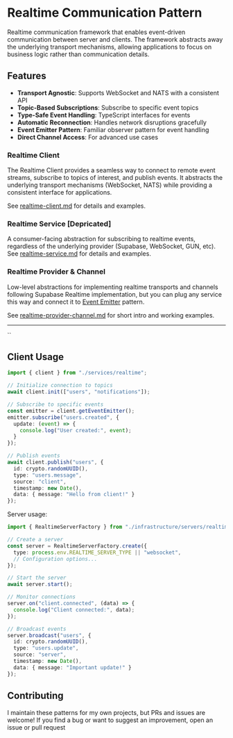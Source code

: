 # Realtime Communication Pattern

Realtime communication framework that enables event-driven communication between server and clients. The framework abstracts away the underlying transport mechanisms, allowing applications to focus on business logic rather than communication details.

## Features

- **Transport Agnostic**: Supports WebSocket and NATS with a consistent API
- **Topic-Based Subscriptions**: Subscribe to specific event topics
- **Type-Safe Event Handling**: TypeScript interfaces for events
- **Automatic Reconnection**: Handles network disruptions gracefully
- **Event Emitter Pattern**: Familiar observer pattern for event handling
- **Direct Channel Access**: For advanced use cases

### Realtime Client 

The Realtime Client provides a seamless way to connect to remote event streams, subscribe to topics of interest, and publish events. It abstracts the underlying transport mechanisms (WebSocket, NATS) while providing a consistent interface for applications.

See [realtime-client.md](https://github.com/synthetism/patterns/blob/main/docs/realtime/realtime-client.md) for details and examples.

### Realtime Service [Depricated]

A consumer-facing abstraction for subscribing to realtime events, regardless of the underlying provider (Supabase, WebSocket, GUN, etc).
See [realtime-service.md](https://github.com/synthetism/patterns/blob/main/docs/realtime/realtime-service.md) for details and examples.

### Realtime Provider &amp; Channel

Low-level abstractions for implementing realtime transports and channels following Supabase Realtime implementation, but you can plug any service this way and connect it to [Event Emitter](https://github.com/synthetism/patterns/blob/main/docs/event-emitter.md) pattern.

See  [realtime-provider-channel.md](https://github.com/synthetism/patterns/blob/main/docs/realtime/realtime-provider-channel.md) for short intro and working examples.

---


``

## Client Usage

```typescript
import { client } from "./services/realtime";

// Initialize connection to topics
await client.init(["users", "notifications"]);

// Subscribe to specific events
const emitter = client.getEventEmitter();
emitter.subscribe("users.created", {
  update: (event) => {
    console.log("User created:", event);
  }
});

// Publish events
await client.publish("users", {
  id: crypto.randomUUID(),
  type: "users.message",
  source: "client",
  timestamp: new Date(),
  data: { message: "Hello from client!" }
});
```

Server usage:

``` typescript
import { RealtimeServerFactory } from "./infrastructure/servers/realtime-server-factory";

// Create a server
const server = RealtimeServerFactory.create({
  type: process.env.REALTIME_SERVER_TYPE || "websocket",
  // Configuration options...
});

// Start the server
await server.start();

// Monitor connections
server.on("client.connected", (data) => {
  console.log("Client connected:", data);
});

// Broadcast events
server.broadcast("users", {
  id: crypto.randomUUID(),
  type: "users.update",
  source: "server",
  timestamp: new Date(),
  data: { message: "Important update!" }
});
```

## Contributing

I maintain these patterns for my own projects, but PRs and issues are welcome!
If you find a bug or want to suggest an improvement, open an issue or pull request
